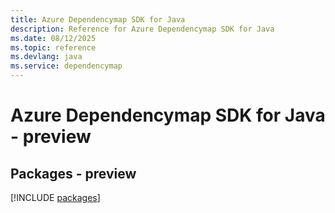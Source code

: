 ```yaml
---
title: Azure Dependencymap SDK for Java
description: Reference for Azure Dependencymap SDK for Java
ms.date: 08/12/2025
ms.topic: reference
ms.devlang: java
ms.service: dependencymap
---
```

# Azure Dependencymap SDK for Java - preview
## Packages - preview
[!INCLUDE [packages](dependencymap-index.md)]